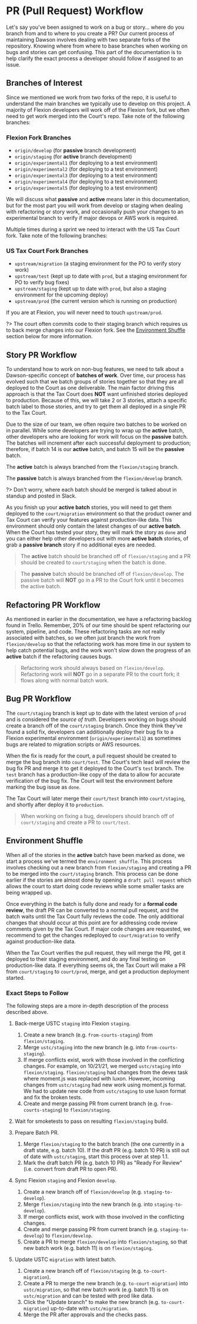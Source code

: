 # PR (Pull Request) Workflow

Let's say you've been assigned to work on a bug or story... where do you branch from and to where to you create a PR?  Our current process of maintaining Dawson involves dealing with two separate forks of the repository.  Knowing where from where to base branches when working on bugs and stories can get confusing.  This part of the documentation is to help clarify the exact process a developer should follow if assigned to an issue.

## Branches of Interest

Since we mentioned we work from two forks of the repo, it is useful to understand the main branches we typically use to develop on this project.  A majority of Flexion developers will work off of the Flexion fork, but we often need to get work merged into the Court's repo.  Take note of the following branches:

### Flexion Fork Branches
- `origin/develop` (for **passive** branch development)
- `origin/staging` (for **active** branch development)
- `origin/experimental1` (for deploying to a test environment)
- `origin/experimental2` (for deploying to a test environment)
- `origin/experimental3` (for deploying to a test environment)
- `origin/experimental4` (for deploying to a test environment)
- `origin/experimental5` (for deploying to a test environment)

We will discuss what **passive** and **active** means later in this documentation, but for the most part you will work from develop or staging when dealing with refactoring or story work, and occasionally push your changes to an experimental branch to verify if major devops or AWS work is required.

Multiple times during a sprint we need to interact with the US Tax Court fork.  Take note of the following branches:

### US Tax Court Fork Branches
- `upstream/migration` (a staging environment for the PO to verify story work)
- `upstream/test` (kept up to date with `prod`, but a staging environment for PO to verify bug fixes)
- `upstream/staging` (kept up to date with `prod`, but also a staging environment for the upcoming deploy)
- `upstream/prod` (the current version which is running on production)

If you are at Flexion, you will never need to touch `upstream/prod`.

?> The court often commits code to their staging branch which requires us to back merge changes into our Flexion fork.  See the [Environment Shuffle](/pr-workflow.md?id=environment-shuffle) section below for more information.

## Story PR Workflow

To understand how to work on non-bug features, we need to talk about a Dawson-specific concept of **batches of work**.  Over time, our process has evolved such that we batch groups of stories together so that they are all deployed to the Court as one deliverable.  The main factor driving this approach is that the Tax Court does **NOT** want unfinished stories deployed to production.  Because of this, we will take 2 or 3 stories, attach a specific batch label to those stories, and try to get them all deployed in a single PR to the Tax Court.

Due to the size of our team, we often require two batches to be worked on in parallel.  While some developers are trying to wrap up the **active** batch, other developers who are looking for work will focus on the **passive** batch.  The batches will increment after each successful deployment to production; therefore, if batch 14 is our **active** batch, and batch 15 will be the **passive** batch.

The **active** batch is always branched from the `flexion/staging` branch.

The **passive** batch is always branched from the `flexion/develop` branch. 

?> Don't worry, where each batch should be merged is talked about in standup and posted in Slack.

As you finish up your **active batch** stories, you will need to get them deployed to the `court/migration` environment so that the product owner and Tax Court can verify your features against production-like data.  This environment should only contain the latest changes of our **active batch**.  When the Court has tested your story, they will mark the story as `done` and you can either help other developers out with more **active batch** stories, of grab a **passive branch** story if no additional eyes are needed.



> The **active** batch should be branched off of `flexion/staging` and a PR should be created to `court/staging` when the batch is done.

> The **passive** batch should be branched off of `flexion/develop`.  The passive batch will **NOT** go in a PR to the Court fork until it becomes the active batch.

## Refactoring PR Workflow

As mentioned in earlier in the documentation, we have a refactoring backlog found in Trello.  Remember, 20% of our time should be spent refactoring our system, pipeline, and code.  These refactoring tasks are not really associated with batches, so we often just branch the work from `flexion/develop` so that the refactoring work has more time in our system to help catch potential bugs, and the work won't slow down the progress of an **active** batch if the refactoring causes bugs.

 
> Refactoring work should always based on `flexion/develop`. Refactoring work will **NOT** go in a separate PR to the court fork; it flows along with normal batch work.

## Bug PR Workflow


The `court/staging` branch is kept up to date with the latest version of `prod` and is considered the *source of truth*.  Developers working on bugs should create a branch off of the `court/staging` branch.  Once they think they've found a solid fix, developers can additionally deploy their bug fix to a Flexion experimental environment (`origin/experimental1`) as sometimes bugs are related to migration scripts or AWS resources.


When the fix is ready for the court, a pull request should be created to merge the bug branch into `court/test`.  The Court's tech lead will review the bug fix PR and merge it to get it deployed to the Court's `test` branch.  The `test` branch has a production-like copy of the data to allow for accurate verification of the bug fix.  The Court will test the environment before marking the bug issue as `done`.

The Tax Court will later merge their `court/test` branch into `court/staging`, and shortly after deploy it to `production`.

> When working on fixing a bug, developers should branch off of `court/staging` and create a PR to `court/test`.

## Environment Shuffle

When all of the stories in the **active** batch have been marked as done, we start a process we've termed the `environment shuffle`.  This process involves checking out a new branch from `flexion/staging` and creating a PR to be merged into the `court/staging` branch.  This process can be done earlier if the stories are almost done by opening a `draft pull request` which allows the court to start doing code reviews while some smaller tasks are being wrapped up.  

Once everything in the batch is fully done and ready for a **formal code review**, the draft PR can be converted to a normal pull request, and the batch waits until the Tax Court fully reviews the code.  The only additional changes that should occur at this point are for addressing code review comments given by the Tax Court.  If major code changes are requested, we recommend to get the changes redeployed to `court/migration` to verify against production-like data.

When the Tax Court verifies the pull request, they will merge the PR, get it deployed to their staging environment, and do any final testing on production-like data.  If everything seems ok, the Tax Court will make a PR from `court/staging` to `court/prod`, merge, and get a production deployment started.

### Exact Steps to Follow

The following steps are a more in-depth description of the process described above.

1. Back-merge USTC `staging` into Flexion `staging`.

   1. Create a new branch (e.g. `from-courts-staging`) from `flexion/staging`.
   2. Merge `ustc/staging` into the new branch (e.g. into `from-courts-staging`).
   3. If merge conflicts exist, work with those involved in the conflicting changes.
      For example, on 10/21/21, we merged `ustc/staging` into `flexion/staging`.
      `flexion/staging` had changes from the devex task where moment.js was replaced with luxon.
      However, incoming changes from `ustc/staging` had new work using moment.js format.
      We had to update new code from `ustc/staging` to use luxon format and fix the broken tests.
   4. Create and merge passing PR from current branch (e.g. `from-courts-staging`) to `flexion/staging`.

2. Wait for smoketests to pass on resulting `flexion/staging` build.

3. Prepare Batch PR.

   1. Merge `flexion/staging` to the batch branch (the one currently in a draft state, e.g. batch 10).
      If the draft PR (e.g. batch 10 PR) is still out of date with `ustc/staging`, start this process over at step 1.1.
   2. Mark the draft batch PR (e.g. batch 10 PR) as "Ready For Review" (i.e. convert from draft PR to open PR).

4. Sync Flexion `staging` and Flexion `develop`.

   1. Create a new branch off of `flexion/develop` (e.g. `staging-to-develop`).
   2. Merge `flexion/staging` into the new branch (e.g. into `staging-to-develop`).
   3. If merge conflicts exist, work with those involved in the conflicting changes.
   4. Create and merge passing PR from current branch (e.g. `staging-to-develop`) to `flexion/develop`.
   5. Create a PR to merge `flexion/develop` into `flexion/staging`, so that new batch work (e.g. batch 11) is on `flexion/staging`.

5. Update USTC `migration` with latest batch.

   1. Create a new branch off of `flexion/staging` (e.g. `to-court-migration`).
   2. Create a PR to merge the new branch (e.g. `to-court-migration`) into `ustc/migration`, so that new batch work (e.g. batch 11) is on `ustc/migration` and can be tested with prod like data.
   3. Click the "Update branch" to make the new branch (e.g. `to-court-migration`) up-to-date with `ustc/migration`.
   4. Merge the PR after approvals and the checks pass.
